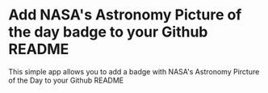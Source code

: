 # Add NASA's Astronomy Picture of the day badge to your Github README

This simple app allows you to add a badge with NASA's Astronomy Pircture of the Day to your Github README

